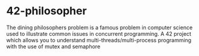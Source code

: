 # 42-philosopher
The dining philosophers problem is a famous problem in computer science used to illustrate common issues in concurrent programming.
A 42 project which allows you to understand multi-threads/multi-process programming with the use of mutex and semaphore
